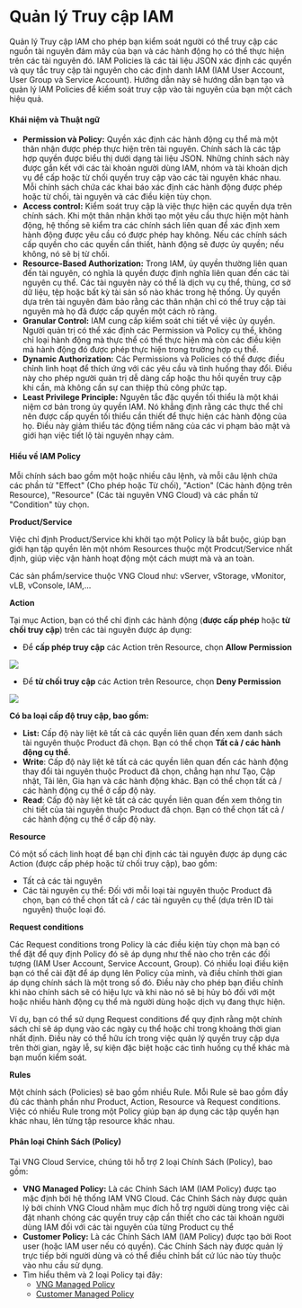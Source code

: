# Quản lý Truy cập IAM

Quản lý Truy cập IAM cho phép bạn kiểm soát người có thể truy cập các nguồn tài nguyên đám mây của bạn và các hành động họ có thể thực hiện trên các tài nguyên đó. IAM Policies là các tài liệu JSON xác định các quyền và quy tắc truy cập tài nguyên cho các định danh IAM (IAM User Account, User Group và Service Account). Hướng dẫn này sẽ hướng dẫn bạn tạo và quản lý IAM Policies để kiểm soát truy cập vào tài nguyên của bạn một cách hiệu quả.

#### Khái niệm và Thuật ngữ 

* **Permission và Policy:** Quyền xác định các hành động cụ thể mà một thân nhận được phép thực hiện trên tài nguyên. Chính sách là các tập hợp quyền được biểu thị dưới dạng tài liệu JSON. Những chính sách này được gắn kết với các tài khoản người dùng IAM, nhóm và tài khoản dịch vụ để cấp hoặc từ chối quyền truy cập vào các tài nguyên khác nhau. Mỗi chính sách chứa các khai báo xác định các hành động được phép hoặc từ chối, tài nguyên và các điều kiện tùy chọn.
* **Access control:** Kiểm soát truy cập là việc thực hiện các quyền dựa trên chính sách. Khi một thân nhận khởi tạo một yêu cầu thực hiện một hành động, hệ thống sẽ kiểm tra các chính sách liên quan để xác định xem hành động được yêu cầu có được phép hay không. Nếu các chính sách cấp quyền cho các quyền cần thiết, hành động sẽ được ủy quyền; nếu không, nó sẽ bị từ chối.
* **Resource-Based Authorization:** Trong IAM, ủy quyền thường liên quan đến tài nguyên, có nghĩa là quyền được định nghĩa liên quan đến các tài nguyên cụ thể. Các tài nguyên này có thể là dịch vụ cụ thể, thùng, cơ sở dữ liệu, tệp hoặc bất kỳ tài sản số nào khác trong hệ thống. Ủy quyền dựa trên tài nguyên đảm bảo rằng các thân nhận chỉ có thể truy cập tài nguyên mà họ đã được cấp quyền một cách rõ ràng.
* **Granular Control:** IAM cung cấp kiểm soát chi tiết về việc ủy quyền. Người quản trị có thể xác định các Permission và Policy cụ thể, không chỉ loại hành động mà thực thể có thể thực hiện mà còn các điều kiện mà hành động đó được phép thực hiện trong trường hợp cụ thể.
* **Dynamic Authorization:** Các Permissions và Policies có thể được điều chỉnh linh hoạt để thích ứng với các yêu cầu và tình huống thay đổi. Điều này cho phép người quản trị dễ dàng cấp hoặc thu hồi quyền truy cập khi cần, mà không cần sự can thiệp thủ công phức tạp.
* **Least Privilege Principle:** Nguyên tắc đặc quyền tối thiểu là một khái niệm cơ bản trong ủy quyền IAM. Nó khẳng định rằng các thực thể chỉ nên được cấp quyền tối thiểu cần thiết để thực hiện các hành động của họ. Điều này giảm thiểu tác động tiềm năng của các vi phạm bảo mật và giới hạn việc tiết lộ tài nguyên nhạy cảm.

#### Hiểu về IAM Policy 

Mỗi chính sách bao gồm một hoặc nhiều câu lệnh, và mỗi câu lệnh chứa các phần tử "Effect" (Cho phép hoặc Từ chối), "Action" (Các hành động trên Resource), "Resource" (Các tài nguyên VNG Cloud) và các phần tử "Condition" tùy chọn.

**Product/Service**

Việc chỉ định Product/Service khi khởi tạo một Policy là bắt buộc, giúp bạn giới hạn tập quyền lên một nhóm Resources thuộc một Prodcut/Service nhất định, giúp việc vận hành hoạt động một cách mượt mà và an toàn.

Các sản phẩm/service thuộc VNG Cloud như: vServer, vStorage, vMonitor, vLB, vConsole, IAM,...

**Action**

Tại mục Action, bạn có thể chỉ định các hành động (**được cấp phép** hoặc **từ chối truy cập**) trên các tài nguyên được áp dụng:

* Để **cấp phép truy cập** các Action trên Resource, chọn **Allow Permission**

![](https://docs.vngcloud.vn/download/attachments/59806592/image2023-8-3\_9-40-43.png?version=1\&modificationDate=1691030444000\&api=v2)

* Để **từ chối truy cập** các Action trên Resource, chọn **Deny Permission**

![](https://docs.vngcloud.vn/download/attachments/59806592/image2023-8-3\_9-41-42.png?version=1\&modificationDate=1691030503000\&api=v2)

**Có ba loại cấp độ truy cập, bao gồm:**

* **List:** Cấp độ này liệt kê tất cả các quyền liên quan đến xem danh sách tài nguyên thuộc Product đã chọn. Bạn có thể chọn **Tất cả / các hành động cụ thể**.
* **Write**: Cấp độ này liệt kê tất cả các quyền liên quan đến các hành động thay đổi tài nguyên thuộc Product đã chọn, chẳng hạn như Tạo, Cập nhật, Tải lên, Gia hạn và các hành động khác. Bạn có thể chọn tất cả / các hành động cụ thể ở cấp độ này.
* **Read**: Cấp độ này liệt kê tất cả các quyền liên quan đến xem thông tin chi tiết của tài nguyên thuộc Product đã chọn. Bạn có thể chọn tất cả / các hành động cụ thể ở cấp độ này.

**Resource**

Có một số cách linh hoạt để bạn chỉ định các tài nguyên được áp dụng các Action (được cấp phép hoặc từ chối truy cập), bao gồm:

* Tất cả các tài nguyên
* Các tài nguyên cụ thể: Đối với mỗi loại tài nguyên thuộc Product đã chọn, bạn có thể chọn tất cả / các tài nguyên cụ thể (dựa trên ID tài nguyên) thuộc loại đó.

**Request conditions**

Các Request conditions trong Policy là các điều kiện tùy chọn mà bạn có thể đặt để quy định Policy đó sẽ áp dụng như thế nào cho trên các đối tượng (IAM User Account, Service Account, Group). Có nhiều loại điều kiện bạn có thể cài đặt để áp dụng lên Policy của mình, và điều chỉnh thời gian áp dụng chính sách là một trong số đó. Điều này cho phép bạn điều chỉnh khi nào chính sách sẽ có hiệu lực và khi nào nó sẽ bị hủy bỏ đối với một hoặc nhiều hành động cụ thể mà người dùng hoặc dịch vụ đang thực hiện.

Ví dụ, bạn có thể sử dụng Request conditions để quy định rằng một chính sách chỉ sẽ áp dụng vào các ngày cụ thể hoặc chỉ trong khoảng thời gian nhất định. Điều này có thể hữu ích trong việc quản lý quyền truy cập dựa trên thời gian, ngày lễ, sự kiện đặc biệt hoặc các tình huống cụ thể khác mà bạn muốn kiểm soát.

**Rules**

Một chính sách (Policies) sẽ bao gồm nhiều Rule. Mỗi Rule sẽ bao gồm đầy đủ các thành phần như Product, Action, Resource và Request conditions. Việc có nhiều Rule trong một Policy giúp bạn áp dụng các tập quyền hạn khác nhau, lên từng tập resource khác nhau.

#### Phân loại Chính Sách (Policy) 

Tại VNG Cloud Service, chúng tôi hỗ trợ 2 loại Chính Sách (Policy), bao gồm:

* **VNG Managed Policy:** Là các Chính Sách IAM (IAM Policy) được tạo mặc định bởi hệ thống IAM VNG Cloud. Các Chính Sách này được quản lý bởi chính VNG Cloud nhằm mục đích hỗ trợ người dùng trong việc cài đặt nhanh chóng các quyền truy cập cần thiết cho các tài khoản người dùng IAM đối với các tài nguyên của từng Product cụ thể
* **Customer Policy:** Là các Chính Sách IAM (IAM Policy) được tạo bởi Root user (hoặc IAM user nếu có quyền). Các Chính Sách này được quản lý trực tiếp bởi người dùng và có thể điều chỉnh bất cứ lúc nào tùy thuộc vào nhu cầu sử dụng.
* Tìm hiểu thêm và 2 loại Policy tại đây:
  * [VNG Managed Policy](https://docs.vngcloud.vn/display/ONVINA/VNG+Cloud+Manage+Policies)
  * [Customer Managed Policy](https://docs.vngcloud.vn/display/ONVINA/Customer+Managed+Policies)
